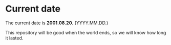 # Current date

The current date is **2001.08.20.** (YYYY.MM.DD.)

This repository will be good when the world ends, so we will know how long it lasted.